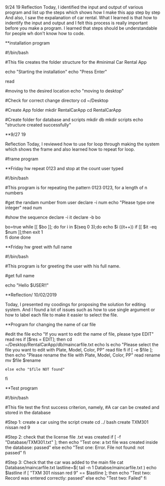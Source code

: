 9/24 19
Reflection
Today, I identified the input and output of various program and list up the steps which shows how I make this app step by step
And also, I saw the expalanation of car rental.
What I learned is that how to indentify the input and output and I felt this process is really important before you make a program.  I learned that steps should be understandable for people wh don't know how to code.

**installation program

#!/bin/bash

#This file creates the folder structure for the
#minimal Car Rental App

echo "Starting the installation"
echo "Press Enter"

read

#moving to the desired location
echo "moving to desktop"

#Check for correct change directory
cd ~/Desktop

#Create App folder
mkdir RentalCarApp
cd RentalCarApp

#Create folder for database and scripts
mkdir db
mkdir scripts
echo "structure created successfully"

**9/27 19

Reflection
Today, I reviewed how to use for loop through making the system which shows the frame and also learned how to repeat for loop.



#frame program


**Friday hw repeat 0123 and stop at the count user typed

#!/bin/bash

#This program is for repeating the pattern 0123 0123, for a length of n numbers

#get the randam number from user
declare -i num
echo "Please type one integer"
read num

#show the sequence
declare -i it
declare -b bo

bo=true
while [[ $bo ]]; do
	for i in $(seq 0 3);do
		echo $i
		((it++))
		if [[ $it -eq $num  ]];then
			exit 1	
		fi
	done
done

**Friday hw greet with full name

#!/bin/bash

#This program is for greeting the user with his full name.

#get full name


echo "Hello $USER!!"

**Reflection/ 10/02/2019

Today, I presented my coodings for proposing the solution for editing system.
And I found a lot of issues such as how to use single argument or how to label each file to make it easier to select the file.

**Program for changing the name of car file

#edit the file
echo "If you want to edit the name of file, please type EDIT"
read res
if [$res = EDIT]; then
    cd ~/Desktop/RentalCarApp/db/maincarfile.txt
    echo ls
    echo "Please select the file you want to edit with Plate, Model, Color, PP"
    read file
fi
if [ -e $file ]; then
    echo "Please rename the file with Plate, Model, Color, PP"
    read rename
    mv $file $rename

    else echo "$file NOT found"
fi

**Test program

#!/bin/bash

#This file test the first success criterion, namely,
#A car can be created and stored in the database

#Step 1: create a car using the script create 
cd ../
bash create TXM301 nissan red 9

#Step 2: check that the license file .txt was created 
if [ -f "Database/TXM301.txt" ]; then
	echo "Test one: a txt file was created inside the database: passed"
else 
	echo "Test one: Error. File not found: not passed"
fi 

#Step 3: Check that the car was added to the main file
cat Database/maincarfile.txt
lastline=$( tail -n 1 Databse/maincarfile.txt )
echo $lastline
if [ "TXM 301 nissan red 9" == $lastline ]; then
	echo "Test two: Record was entered correctly: passed"
else
	echo "Test two: Failed"
fi



